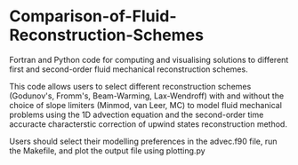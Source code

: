 # Comparison-of-Fluid-Reconstruction-Schemes
Fortran and Python code for computing and visualising solutions to different first and second-order fluid mechanical reconstruction schemes.

This code allows users to select different reconstruction schemes (Godunov's, Fromm's, Beam-Warming, Lax-Wendroff) with and without the choice of slope limiters (Minmod, van Leer, MC) to model fluid mechanical problems using the 1D advection equation and the second-order time accuracte characterstic correction of upwind states reconstruction method. 

Users should select their modelling preferences in the advec.f90 file, run the Makefile, and plot the output file using plotting.py 
